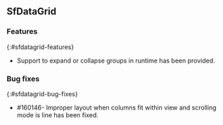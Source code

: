 ## SfDataGrid

### Features
{:#sfdatagrid-features}

*  Support to expand or collapse groups in runtime has been provided. 

### Bug fixes
{:#sfdatagrid-bug-fixes}

*  \#160146- Improper layout when columns fit within view and scrolling mode is line has been fixed.
